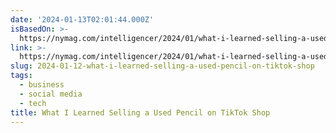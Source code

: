 ```yaml
---
date: '2024-01-13T02:01:44.000Z'
isBasedOn: >-
  https://nymag.com/intelligencer/2024/01/what-i-learned-selling-a-used-pencil-on-tiktok-shop.html
link: >-
  https://nymag.com/intelligencer/2024/01/what-i-learned-selling-a-used-pencil-on-tiktok-shop.html
slug: 2024-01-12-what-i-learned-selling-a-used-pencil-on-tiktok-shop
tags:
  - business
  - social media
  - tech
title: What I Learned Selling a Used Pencil on TikTok Shop
---
```


